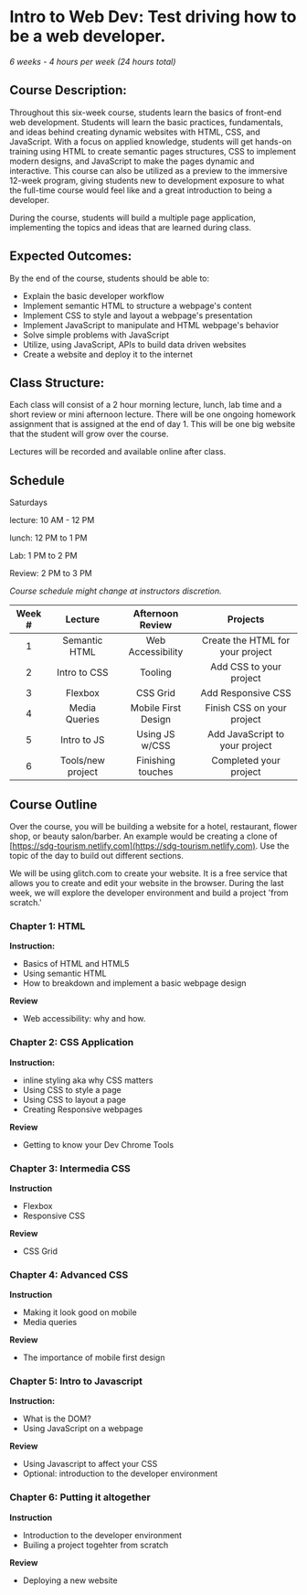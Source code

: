 # Intro to Web Dev: Test driving how to be a web developer.

_6 weeks - 4 hours per week (24 hours total)_

## Course Description:

Throughout this six-week course, students learn the basics of front-end web development. Students will learn the basic practices, fundamentals, and ideas behind creating dynamic websites with HTML, CSS, and JavaScript. With a focus on applied knowledge, students will get hands-on training using HTML to create semantic pages structures, CSS to implement modern designs, and JavaScript to make the pages dynamic and interactive. This course can also be utilized as a preview to the immersive 12-week program, giving students new to development exposure to what the full-time course would feel like and a great introduction to being a developer.

During the course, students will build a multiple page application, implementing the topics and ideas that are learned during class.

## Expected Outcomes:

By the end of the course, students should be able to:

- Explain the basic developer workflow
- Implement semantic HTML to structure a webpage's content
- Implement CSS to style and layout a webpage's presentation
- Implement JavaScript to manipulate and HTML webpage's behavior
- Solve simple problems with JavaScript
- Utilize, using JavaScript, APIs to build data driven websites
- Create a website and deploy it to the internet

## Class Structure:

Each class will consist of a 2 hour morning lecture, lunch, lab time and a short review or mini afternoon lecture.  There will be one ongoing homework assignment that is assigned at the end of day 1. This will be one big website that the student will grow over the course.  

Lectures will be recorded and available online after class.

## Schedule

Saturdays 

lecture: 10 AM - 12 PM

lunch: 12 PM to 1 PM

Lab: 1 PM to 2 PM

Review: 2 PM to 3 PM

_Course schedule might change at instructors discretion._

| Week # |       Lecture       |    Afternoon Review     |                  Projects                  |
| :----: | :-----------------: | :---------------------: | :----------------------------------------: |
|   1    |    Semantic HTML    |    Web Accessibility    |      Create the HTML for your project      |
|   2    |    Intro to CSS     |         Tooling         |          Add CSS to your project           |
|   3    |      Flexbox        |         CSS Grid        |            Add Responsive CSS              |
|   4    |    Media Queries    |   Mobile First Design   |         Finish CSS on your project         |
|   5    |     Intro to JS     |     Using JS w/CSS      |       Add JavaScript to your project       |
|   6    | Tools/new project   |    Finishing touches    |           Completed your project           |

## Course Outline

Over the course, you will be building a website for a hotel, restaurant, flower shop, or beauty salon/barber.  An example would be creating a clone of [https://sdg-tourism.netlify.com](https://sdg-tourism.netlify.com). Use the topic of the day to build out different sections.

We will be using glitch.com to create your website.  It is a free service that allows you to create and edit your website in the browser.  During the last week, we will explore the developer environment and build a project 'from scratch.'

### Chapter 1: HTML

**Instruction:**

- Basics of HTML and HTML5
- Using semantic HTML
- How to breakdown and implement a basic webpage design

**Review**
- Web accessibility: why and how.

### Chapter 2: CSS Application

**Instruction:**

- inline styling aka why CSS matters
- Using CSS to style a page
- Using CSS to layout a page
- Creating Responsive webpages

**Review**

- Getting to know your Dev Chrome Tools

### Chapter 3: Intermedia CSS

**Instruction**

- Flexbox
- Responsive CSS

**Review**

- CSS Grid

### Chapter 4: Advanced CSS

**Instruction**

- Making it look good on mobile
- Media queries

**Review**

- The importance of mobile first design

### Chapter 5: Intro to Javascript

**Instruction:**

- What is the DOM?
- Using JavaScript on a webpage

**Review**

- Using Javascript to affect your CSS
- Optional: introduction to the developer environment

### Chapter 6: Putting it altogether

**Instruction**

- Introduction to the developer environment
- Builing a project togehter from scratch

**Review**

- Deploying a new website
